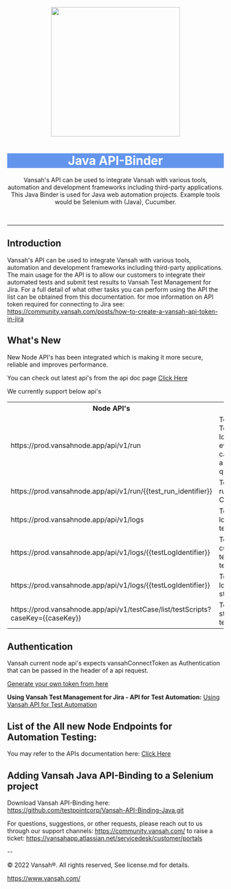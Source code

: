 <div align="center">
  <img src="https://vansah.com/wp-content/uploads/2022/06/512x512.png" style="width:300px"/>
</div>
<h1 align="center" style="background-color:cornflowerblue !important;
    color: white !important;">
  Java API-Binder
</h1>

<p align="center">
   Vansah's API can be used to integrate Vansah with various tools, automation and development frameworks including third-party applications.
   This Java Binder is used for Java web automation projects. Example tools would be Selenium with (Java), Cucumber. 
</p>
<br />

---------
## Introduction

Vansah's API can be used to integrate Vansah with various tools, automation and development frameworks including third-party applications. The main usage for the API is to allow our customers to integrate their automated tests and submit test results to Vansah Test Management for Jira. For a full detail of what other tasks you can perform using the API the list can be obtained from this documentation. for moe information on API token required for connecting to Jira see: https://community.vansah.com/posts/how-to-create-a-vansah-api-token-in-jira

## What's New
New Node API's has been integrated which is making it more secure, reliable and improves performance.

You can check out latest api's from the api doc page
<a href="https://apidoc.vansah.com/#3734dc31-9d7e-4bb9-84e4-f6f60cdbdf3f">Click Here</a>

<span>We currently support below api's</span>

<table>
<tr>
<th>Node API's</th>
<th>Use Case</th>
</tr>
<td> https://prod.vansahnode.app/api/v1/run </td>
<td> To create a Test Run Identifier and even this api can be used to a perform quick test </td>
<tr>
<td> https://prod.vansahnode.app/api/v1/run/{{test_run_identifier}}</td>
<td> To delete a test run for a test Case</td>
</tr>
<tr>
<td> https://prod.vansahnode.app/api/v1/logs</td>
<td> To Add a test log against a test step</td>
</tr>
<tr>
<td> https://prod.vansahnode.app/api/v1/logs/{{testLogIdentifier}}</td>
<td> To update the current/existing test log of a test step</td>
</tr>
<tr>
<td> https://prod.vansahnode.app/api/v1/logs/{{testLogIdentifier}}</td>
<td> To delete a test log of a test step</td>
</tr>
<tr>
<td> https://prod.vansahnode.app/api/v1/testCase/list/testScripts?caseKey={{caseKey}}</td>
<td> To get the test step count of a test case</td>
</tr>
</table>


## Authentication
Vansah current node api's expects vansahConnectToken as Authentication that can be passed in the header of a api request. 

<a href="https://community.vansah.com/posts/how-to-create-a-vansah-api-token-in-jira">Generate your own token from here</a>

**Using Vansah Test Management for Jira - API for Test Automation:** <a href="https://vansahapp.atlassian.net/wiki/spaces/VANSAH/pages/66641/Using+Vansah+API+for+Test+Automation">Using Vansah API for Test Automation</a>

## List of the All new Node Endpoints for Automation Testing:
You may refer to the APIs documentation here: <a href="https://vansahapp.atlassian.net/wiki/spaces/VANSAH/pages/66641/Using+Vansah+API+for+Test+Automation">Click Here</a>


## Adding Vansah Java API-Binding to a Selenium project


Download Vansah API-Binding here: https://github.com/testpointcorp/Vansah-API-Binding-Java.git

For questions, suggestions, or other requests, please reach out to us through our support channels:
https://community.vansah.com/ to raise a ticket: https://vansahapp.atlassian.net/servicedesk/customer/portals

-- 

© 2022 Vansah®. All rights reserved, See license.md for details.

https://www.vansah.com/

